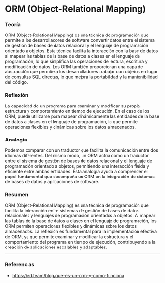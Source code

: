 # ORM (Object-Relational Mapping)

### Teoría
ORM (Object-Relational Mapping) es una técnica de programación que permite a los desarrolladores de software convertir datos entre el sistema de gestión de bases de datos relacional y el lenguaje de programación orientado a objetos. Esta técnica facilita la interacción con la base de datos al mapear las tablas de la base de datos a clases en el lenguaje de programación, lo que simplifica las operaciones de lectura, escritura y modificación de datos. Los ORM también proporcionan una capa de abstracción que permite a los desarrolladores trabajar con objetos en lugar de consultas SQL directas, lo que mejora la portabilidad y la mantenibilidad del código.

### Reflexión
La capacidad de un programa para examinar y modificar su propia estructura y comportamiento en tiempo de ejecución. En el caso de los ORM, puede utilizarse para mapear dinámicamente las entidades de la base de datos a clases en el lenguaje de programación, lo que permite operaciones flexibles y dinámicas sobre los datos almacenados.

### Analogía
Podemos comparar con un traductor que facilita la comunicación entre dos idiomas diferentes. Del mismo modo, un ORM actúa como un traductor entre el sistema de gestión de bases de datos relacional y el lenguaje de programación orientado a objetos, permitiendo una interacción fluida y eficiente entre ambas entidades. Esta analogía ayuda a comprender el papel fundamental que desempeña un ORM en la integración de sistemas de bases de datos y aplicaciones de software.

### Resumen
ORM (Object-Relational Mapping) es una técnica de programación que facilita la interacción entre sistemas de gestión de bases de datos relacionales y lenguajes de programación orientados a objetos. Al mapear las tablas de la base de datos a clases en el lenguaje de programación, los ORM permiten operaciones flexibles y dinámicas sobre los datos almacenados. La reflexión es fundamental para la implementación efectiva de ORM, ya que permite examinar y modificar la estructura y el comportamiento del programa en tiempo de ejecución, contribuyendo a la creación de aplicaciones escalables y adaptables.

---
### Referencias 
- https://ed.team/blog/que-es-un-orm-y-como-funciona